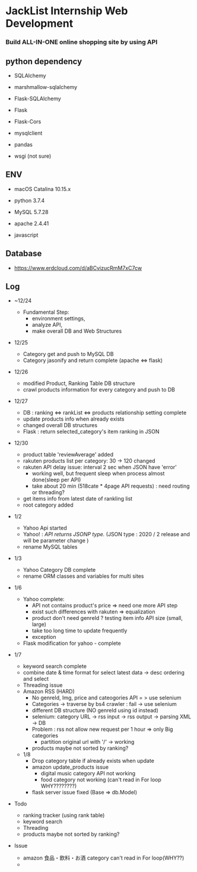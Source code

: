 # JackList Internship Web Development
### Build ALL-IN-ONE online shopping site by using API
   

## python dependency

  * SQLAlchemy
  
  * marshmallow-sqlalchemy
  
  * Flask-SQLAlchemy
  
  * Flask
  
  * Flask-Cors
  
  * mysqlclient
  
  * pandas
  
  * wsgi (not sure)

 
## ENV

* macOS Catalina 10.15.x
 
 * python 3.7.4
 
 * MySQL 5.7.28
 
 * apache 2.4.41
 
 * javascript


## Database

 * https://www.erdcloud.com/d/aBCvizucRmM7xC7cw
 
## Log

 * ~12/24
   - Fundamental Step:
     - environment settings, 
     - analyze API, 
     - make overall DB and Web Structures
 * 12/25 
   - Category get and push to MySQL DB
   - Category jasonify and return complete (apache <=> flask)
 * 12/26
   - modified Product, Ranking Table DB  structure
   - crawl products information for every category and push to DB
 * 12/27
   - DB : ranking <=> rankList <=> products relationship setting complete
   - update products info when already exists
   - changed overall DB structures
   - Flask : return selected_category's item ranking in JSON
   
 * 12/30
   - product table 'reviewAverage' added
   - rakuten products list per category:  30 -> 120 changed
   - rakuten API delay issue: interval 2 sec when JSON have 'error'
     - working well, but frequent sleep when process almost done(sleep per API)
     - take about 20 min (518cate * 4page API requests)  : need routing or threading?
   - get items info from latest date of rankling list 
   - root category added 
   
 * 1/2
   - Yahoo Api started
   - Yahoo! : *API returns JSONP type.* (JSON type : 2020 / 2 release and will be parameter change )
   - rename MySQL tables 
   
 * 1/3
   - Yahoo Category DB complete
   - rename ORM classes and variables for multi sites
   
 * 1/6
   - Yahoo complete:
     - API not contains product's price => need one more API step 
     - exist such differences with rakuten => equalization
     - product don't need genreId ? testing item info API size (small, large)
     - take too long time to update frequently
     - exception 
   - Flask modification for yahoo - complete

  * 1/7
    - keyword search complete
    - combine date & time format for select latest data ->  desc ordering and select
    - Threading issue
    - Amazon RSS (HARD)
      - No genreId, Img, price and cateogories API = > use selenium
      - Categories -> traverse by bs4 crawler : fail -> use selenium
      - different DB structure (NO genreId using id instead)
      - selenium: category URL -> rss input -> rss output -> parsing XML -> DB
      - Problem : rss not allow new request per 1 hour => only Big categories
        - partition original url with '/' -> working
      - products maybe not sorted by ranking?
      
    * 1/8
      - Drop category table if already exists when update
      - amazon update_products issue 
        - digital music category API not working
        - food category not working (can't read in For loop  WHY????????)
      -  flask server issue fixed (Base => db.Model)

  * Todo
    - ranking tracker (using rank table)
    - keyword search
    - Threading
    - products maybe not sorted by ranking?

  * Issue
    - amazon 食品・飲料・お酒 category can't read in For loop(WHY??)
    - 
